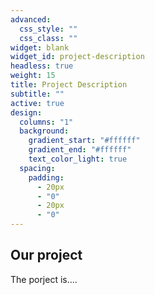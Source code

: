 ```yaml
---
advanced:
  css_style: ""
  css_class: ""
widget: blank
widget_id: project-description
headless: true
weight: 15
title: Project Description
subtitle: ""
active: true
design:
  columns: "1"
  background:
    gradient_start: "#ffffff"
    gradient_end: "#ffffff"
    text_color_light: true
  spacing:
    padding:
      - 20px
      - "0"
      - 20px
      - "0"
---
```

## Our project

The porject is....